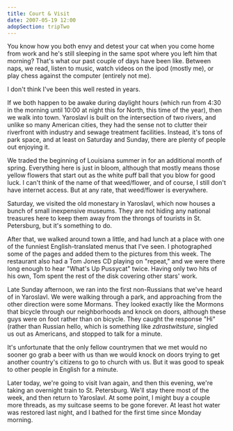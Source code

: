 ```yaml
---
title: Court & Visit
date: 2007-05-19 12:00
adopSection: tripTwo
---
```

You know how you both envy and detest your cat when you come home from work and he's still sleeping in the same spot where you left him that morning?  That's what our past couple of days have been like.  Between naps, we read, listen to music, watch videos on the ipod (mostly me), or play chess against the computer (entirely not me).

I don't think I've been this well rested in years.

If we both happen to be awake during daylight hours (which run from 4:30 in the morning until 10:00 at night this for North, this time of the year), then we walk into town.  Yaroslavl is built on the intersection of two rivers, and unlike so many American cities, they had the sense not to clutter their riverfront with industry and sewage treatment facilities.  Instead, it's tons of park space, and at least on Saturday and Sunday, there are plenty of people out enjoying it.

We traded the beginning of Louisiana summer in for an additional month of spring.  Everything here is just in bloom, although that mostly means those yellow flowers that start out as the white puff ball that you blow for good luck.  I can't think of the name of that weed/flower, and of course, I still don't have internet access.  But at any rate, that weed/flower is everywhere.

Saturday, we visited the old monestary in Yaroslavl, which now houses a bunch of small inexpensive museums.  They are not hiding any national treasures here to keep them away from the throngs of tourists in St. Petersburg, but it's something to do.

After that, we walked around town a little, and had lunch at a place with one of the funniest English-translated menus that I've seen.  I photographed some of the pages and added them to the pictures from this week.  The restaurant also had a Tom Jones CD playing on "repeat," and we were there long enough to hear "What's Up Pussycat" twice.  Having only two hits of his own, Tom spent the rest of the disk covering other stars' work.

Late Sunday afternoon, we ran into the first non-Russians that we've heard of in Yaroslavl.  We were walking through a park, and approaching from the other direction were some Mormans.  They looked exactly like the Mormons that bicycle through our neighborhoods and knock on doors, although these guys were on foot rather than on bicycle.  They caught the response "Hi" (rather than Russian hello, which is something like *zdrastwitsture*, singled us out as Americans, and stopped to talk for a minute.

It's unfortunate that the only fellow countrymen that we met would no sooner go grab a beer with us than we would knock on doors trying to get another country's citizens to go to church with us.  But it was good to speak to other people in English for a minute.

Later today, we're going to visit Ivan again, and then this evening, we're taking an overnight train to St. Petersburg.  We'll stay there most of the week, and then return to Yaroslavl.  At some point, I might buy a couple more threads, as my suitcase seems to be gone forever.  At least hot water was restored last night, and I bathed for the first time since Monday morning.
